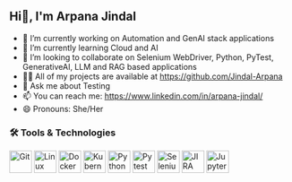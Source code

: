   ## Hi👋, I'm Arpana Jindal


  - 🔭 I’m currently working on Automation and GenAI stack applications
  - 🌱 I’m currently learning Cloud and AI 
  - 👯 I’m looking to collaborate on Selenium WebDriver, Python, PyTest, GenerativeAI, LLM and RAG based applications
  - 👨‍💻 All of my projects are available at https://github.com/Jindal-Arpana
  - 💬 Ask me about Testing
  - 📫 You can reach me: https://www.linkedin.com/in/arpana-jindal/
  - 😄 Pronouns: She/Her

<!--
- 🤔 I’m looking for help with ...
- ⚡ Fun fact: ...
-->

### 🛠️ Tools & Technologies

<p align="left">
  
  <img src="https://cdn.jsdelivr.net/gh/devicons/devicon/icons/git/git-original.sv" alt="Git" width="40" height="40"/>
  <img src="https://cdn.jsdelivr.net/gh/devicons/devicon/icons/linux/linux-original.svg" alt="Linux" width="40" height="40"/>
  <img src="https://cdn.jsdelivr.net/gh/devicons/devicon/icons/docker/docker-original.svg" alt="Docker" width="40" height="40"/>
  <img src="https://cdn.jsdelivr.net/gh/devicons/devicon/icons/kubernetes/kubernetes-plain.svg" alt="Kubernetes" width="40" height="40"/>
  <img src="https://cdn.jsdelivr.net/gh/devicons/devicon/icons/python/python-original.svg" alt="Python" width="40" height="40"/>
  <img src="https://cdn.jsdelivr.net/gh/devicons/devicon/icons/pytest/pytest-original.svg" alt="Pytest" width="40" height="40"/>
  <img src="https://cdn.jsdelivr.net/gh/devicons/devicon/icons/selenium/selenium-original.svg" alt="Selenium WebDriver" width="40" height="40"/>
  <img src="https://cdn.jsdelivr.net/gh/devicons/devicon/icons/jira/jira-original.svg" alt="JIRA" width="40" height="40"/>
  <img src="https://cdn.jsdelivr.net/gh/devicons/devicon/icons/jupyter/jupyter-original.svg" alt="Jupyter Notebooks" width="40" height="40"/>
  
</p>

  
